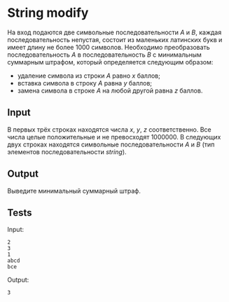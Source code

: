 # String modify
На вход подаются две символьные последовательности $A$ и $B$, каждая последовательность непустая, состоит из маленьких латинских букв и имеет длину не более $1000$ символов. Необходимо преобразовать последовательность $A$ в последовательность $B$ с минимальным суммарным штрафом, который определяется следующим образом:

* удаление символа из строки $A$ равно $x$ баллов;
* вставка символа в строку $A$ равна $y$ баллов;
* замена символа в строке $A$ на любой другой равна $z$ баллов.

## Input
В первых трёх строках находятся числа $x$, $y$, $z$ соответственно. Все числа целые положительные и не превосходят $1 000 000$.
В следующих двух строках находятся символьные последовательности $A$ и $B$ (тип элементов последовательности _string_).

## Output
Выведите минимальный суммарный штраф.

## Tests
Input:
```
2
3
1
abcd
bce
```
Output:
```
3
```
